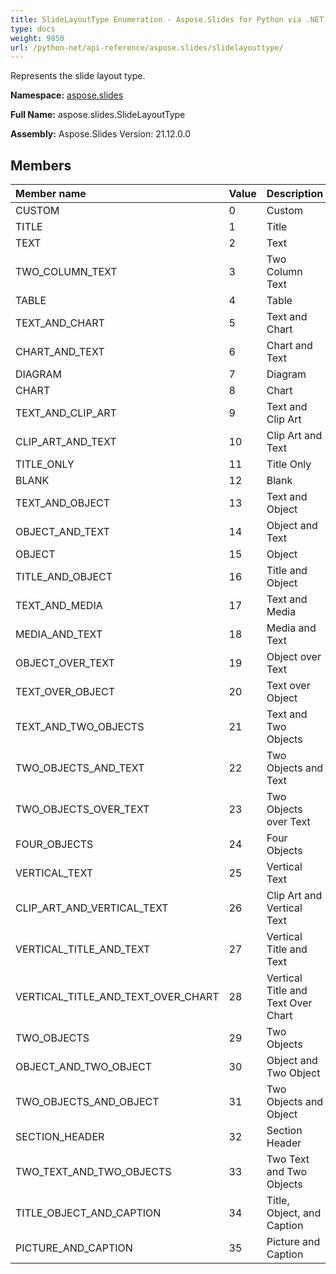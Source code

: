 ```yaml
---
title: SlideLayoutType Enumeration - Aspose.Slides for Python via .NET - API Reference
type: docs
weight: 9850
url: /python-net/api-reference/aspose.slides/slidelayouttype/
---
```


Represents the slide layout type.

**Namespace:** [aspose.slides](/python-net/api-reference/aspose.slides/)

**Full Name:** aspose.slides.SlideLayoutType

**Assembly:**  Aspose.Slides Version: 21.12.0.0

## **Members**
|**Member name**|**Value**|**Description**|
| :- | :- | :- |
|CUSTOM|0|Custom|
|TITLE|1|Title|
|TEXT|2|Text|
|TWO_COLUMN_TEXT|3|Two Column Text|
|TABLE|4|Table|
|TEXT_AND_CHART|5|Text and Chart|
|CHART_AND_TEXT|6|Chart and Text|
|DIAGRAM|7|Diagram|
|CHART|8|Chart|
|TEXT_AND_CLIP_ART|9|Text and Clip Art|
|CLIP_ART_AND_TEXT|10|Clip Art and Text|
|TITLE_ONLY|11|Title Only|
|BLANK|12|Blank|
|TEXT_AND_OBJECT|13|Text and Object|
|OBJECT_AND_TEXT|14|Object and Text|
|OBJECT|15|Object|
|TITLE_AND_OBJECT|16|Title and Object|
|TEXT_AND_MEDIA|17|Text and Media|
|MEDIA_AND_TEXT|18|Media and Text|
|OBJECT_OVER_TEXT|19|Object over Text|
|TEXT_OVER_OBJECT|20|Text over Object|
|TEXT_AND_TWO_OBJECTS|21|Text and Two Objects|
|TWO_OBJECTS_AND_TEXT|22|Two Objects and Text|
|TWO_OBJECTS_OVER_TEXT|23|Two Objects over Text|
|FOUR_OBJECTS|24|Four Objects|
|VERTICAL_TEXT|25|Vertical Text|
|CLIP_ART_AND_VERTICAL_TEXT|26|Clip Art and Vertical Text|
|VERTICAL_TITLE_AND_TEXT|27|Vertical Title and Text|
|VERTICAL_TITLE_AND_TEXT_OVER_CHART|28|Vertical Title and Text Over Chart|
|TWO_OBJECTS|29|Two Objects|
|OBJECT_AND_TWO_OBJECT|30|Object and Two Object|
|TWO_OBJECTS_AND_OBJECT|31|Two Objects and Object|
|SECTION_HEADER|32|Section Header|
|TWO_TEXT_AND_TWO_OBJECTS|33|Two Text and Two Objects|
|TITLE_OBJECT_AND_CAPTION|34|Title, Object, and Caption|
|PICTURE_AND_CAPTION|35|Picture and Caption|
